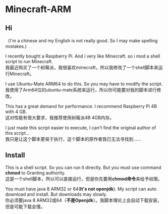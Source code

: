 # Minecraft-ARM
## Hi

（I'm a chinese and my English is not really good. So I may make spelling mistakes.)

I recently bought a Raspberry Pi. And i very like Minecraft. so i mod a shell script to run Minecraft. <br>
我最近购买了一个树莓派，我很喜欢minecraft，所以我修改了一个shell脚本来运行Minecraft。

I use Ubuntu-Mate ARM64 to do this. So you may have to modify the script. <br>
我使用了Arm64位的ubuntu-mate系统来运行，所以你可能要对我的脚本进行修改。

This has a great demand for performance. I recommend Raspberry Pi 4B with 4 GB. <br>
这对性能有很大要求，我推荐使用树莓派4B 4GB内存。

I just made this script easier to execute, I can't find the original author of this script... <br>
我只是让这个脚本更易于执行，这个脚本的原作者我已无法寻找到……

## Install

This is a shell script. So you can run it directly. But you must use command **chmod** to Granting authority.<br>
这是一个shell脚本，所以可以直接运行，但是你先要用**chmod命令**来给予权限。

You must have java 8 ARM32 or 64(**It's not openjdk**). My script can auto download and install. But downloads may slowly.<br>
你必须要java 8 ARM32或64（**不是Openjdk**）。我脚本理论上会自动下载安装，但是可能下载会慢。

